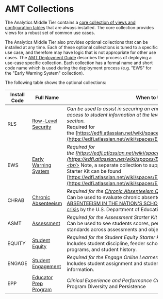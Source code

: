 # AMT Collections

The Analytics Middle Tier contains a [core collection of views and configuration
tables](./core-view-collection/readme.md) that are always installed.
The core collection provides views for a robust set of common use cases.

The Analytics Middle Tier also provides optional collections that can be
installed at any time. Each of these optional collections is tuned to a specific
use case, and therefore may have logic that is not appropriate for other use
cases. The [AMT Deployment
Guide](../../deployment-guide/readme.mdx) describes the
process of deploying a use-case specific collection. Each collection has a
formal name and short code name which is used during the deployment process
(e.g. "EWS" for the "Early Warning System" collection).

The following table shows the optional collections:

| Install Code | Full Name | When to Use |
| --- | --- | --- |
| RLS | [Row-Level Security](./row-level-security-collection/readme.md) | _Can be used to assist in securing an end-user application by restricting access to student information at the level of the district (LEA), school, or section.<br/>_   ​Required for the [https://edfi.atlassian.net/wiki/spaces/EXCHANGE/pages/22487840](https://edfi.atlassian.net/wiki/spaces/EXCHANGE/pages/22487840). |
| ​EWS | [Early Warning System​](./early-warning-system-collection/readme.md) | _​Required for the [https://edfi.atlassian.net/wiki/spaces/EXCHANGE/pages/22487840](https://edfi.atlassian.net/wiki/spaces/EXCHANGE/pages/22487840).<br/>_   Note, a separate collection to support the AWS QuickSight EWS Starter Kit can be found [https://edfi.atlassian.net/wiki/spaces/EXCHANGE/pages/22488932](https://edfi.atlassian.net/wiki/spaces/EXCHANGE/pages/22488932). |
| CHRAB | [Chronic Absenteeism](./chronic-absenteeism-collection/readme.md) | _Required for the [Chronic Absenteeism Quick Start Guide for Metabase](https://github.com/Ed-Fi-Exchange-OSS/Ed-Fi-MetabaseChronicAbsenteeismQuickStart)<br/>_   Can be used to evaluate chronic absenteeism as described in [CHRONIC ABSENTEEISM IN THE NATION'S SCHOOLS: A hidden educational crisis](https://www2.ed.gov/datastory/chronicabsenteeism.html) by the U.S. Department of Education. |
| ASMT | [Assessment](./assessment-collection/readme.md) | _Required for the Assessment Starter Kit<br/>_   Can be used to see students scores, performance levels, and learning standards across assessments and objective assessments |
| EQUITY | [Student Equity](./student-equity-collection.md) | _Required for the Student Equity Starter Kit<br/>_   Includes student discipline, feeder schools, student food service programs, and student history. |
| ENGAGE | [Student Engagement](./engage-online-learners-collection/readme.md) | _Required for the Engage Online Learners Starter Kit<br/>_   Includes student assignment and student assignment submission information. |
| EPP | [Educator Prep Program](./educator-preparation-collection/readme.md) | _Clinical Experience and Performance Collection <br/>_   Program Diversity and Persistence |


